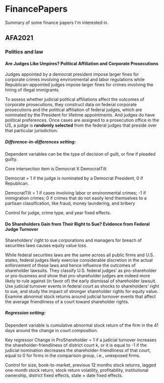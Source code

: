 # FinancePapers
Summary of some finance papers I'm interested in.

## AFA2021

### Politics and law

#### Are Judges Like Umpires? Political Affiliation and Corporate Prosecutions

Judges appointed by a democrat president impose larger fines for corporate crimes involving environmental and labor regulations while Republican-appointed judges impose larger fines for crimes involving the hiring of illegal immigrants.

To assess whether judicial political affiliations affect the outcomes of corporate prosecutions, they construct data on federal corporate prosecutions and the political affiliation of federal judges, which are nominated by the President for lifetime appointments. And judges do have political preferences. Once cases are assigned to a prosecution office in the US, a judge is **randomly selected** from the federal judges that preside over that particular jurisdiction.

##### Difference-in-differences setting:

Dependent variables can be the type of decision of guilt, or fine if pleaded guilty. 

Core intersection item is Democrat X DemocratTilt

Democrat = 1 if the judge is nominated by a Democrat President, 0 if Republican.

DemocratTilt = 1 if cases involving labor or environmental crimes; -1 if immigration crimes; 0 if crimes that do not easily lend themselves to a partisan classification, like fraud, money laundering, and bribery 

Control for judge, crime type, and year fixed effects.

#### Do Shareholders Gain from Their Right to Sue? Evidence from Federal Judge Turnover

Shareholders’ right to sue corporations and managers for breach of securities laws causes equity value loss.

While federal securities laws are the same across all public firms and U.S. states, federal judges likely exercise considerable discretion in the actual enforcement of these laws and hence influence the outcomes of shareholder lawsuits. They classify U.S. federal judges’ as pro-shareholder or pro-business and show that pro-shareholder judges are indeed more likely to rule against (in favor of) the early dismissal of shareholder lawsuit. Use judicial turnover events in federal court as shocks to shareholders’ right to sue, and study the impact of stronger shareholder rights for equity value. Examine abnormal stock returns around judicial turnover events that affect the average friendliness of a court toward shareholder rights.

##### Regression setting:

Dependent variable is cumulative abnormal stock return of the firm in the 41 days around the change in court composition.

Key regressor Change in ProShareholder = 1  if a judicial turnover increases the shareholder-friendliness of district court k, or it is equal to -1 if the judicial nomination decreases the shareholder-friendliness of that court, equal to 0 for firms in the comparison group, i.e., unexposed firms.

Control for size, book-to-market, previous 12 months stock returns, lagged one-month stock return,  stock return volatility, profitability, institutional ownership, district fixed effects, state × date fixed effects.
